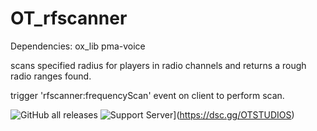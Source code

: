 # OT_rfscanner

Dependencies:
ox_lib
pma-voice

scans specified radius for players in radio channels and returns a rough radio ranges found.

trigger 'rfscanner:frequencyScan' event on client to perform scan. 

![GitHub all releases](https://img.shields.io/github/downloads/OTSTUDIOS/OT_rfscanner/total?color=%2329c785&style=for-the-badge)
![Support Server](https://img.shields.io/discord/941423187105816616.svg?label=Discord&logo=Discord&colorB=7289da&style=for-the-badge)](https://dsc.gg/OTSTUDIOS)


